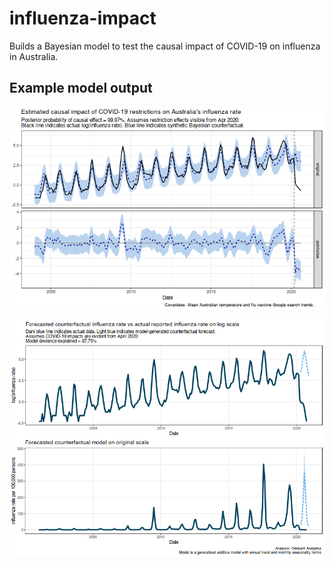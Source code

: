 # influenza-impact
Builds a Bayesian model to test the causal impact of COVID-19 on influenza in Australia.

## Example model output

![](https://github.com/hendersontrent/influenza-impact/blob/trent-dev/output/causal-impact-multivariate.png)

![](https://github.com/hendersontrent/influenza-impact/blob/trent-dev/output/synthetic-counterfactual-forecast.png)
